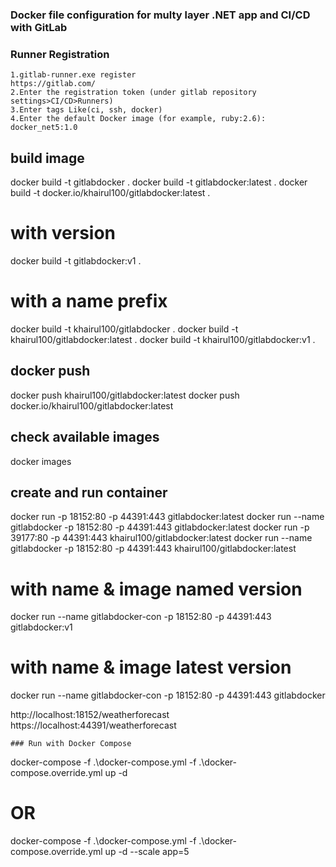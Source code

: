 ### Docker file configuration for multy layer .NET app and CI/CD with GitLab 

### Runner Registration
```
1.gitlab-runner.exe register
https://gitlab.com/
2.Enter the registration token (under gitlab repository settings>CI/CD>Runners)
3.Enter tags Like(ci, ssh, docker)
4.Enter the default Docker image (for example, ruby:2.6):
docker_net5:1.0
```
## build image
docker build -t gitlabdocker .
docker build -t gitlabdocker:latest .
docker build -t docker.io/khairul100/gitlabdocker:latest .
# with version
docker build -t gitlabdocker:v1 . 
# with a name prefix
docker build -t khairul100/gitlabdocker .
docker build -t khairul100/gitlabdocker:latest .
docker build -t khairul100/gitlabdocker:v1 .
## docker push
docker push khairul100/gitlabdocker:latest
docker push docker.io/khairul100/gitlabdocker:latest
## check available images
docker images
## create and run container 
docker run -p 18152:80 -p 44391:443 gitlabdocker:latest
docker run --name gitlabdocker -p 18152:80 -p 44391:443 gitlabdocker:latest
docker run -p 39177:80 -p 44391:443 khairul100/gitlabdocker:latest
docker run --name gitlabdocker -p 18152:80 -p 44391:443 khairul100/gitlabdocker:latest
# with name & image named version
docker run --name gitlabdocker-con -p 18152:80 -p 44391:443 gitlabdocker:v1
# with name & image latest version 
docker run --name gitlabdocker-con -p 18152:80 -p 44391:443 gitlabdocker

http://localhost:18152/weatherforecast
https://localhost:44391/weatherforecast

```
### Run with Docker Compose
```
docker-compose -f .\docker-compose.yml -f .\docker-compose.override.yml up -d 
# OR
docker-compose -f .\docker-compose.yml -f .\docker-compose.override.yml up -d --scale app=5
```